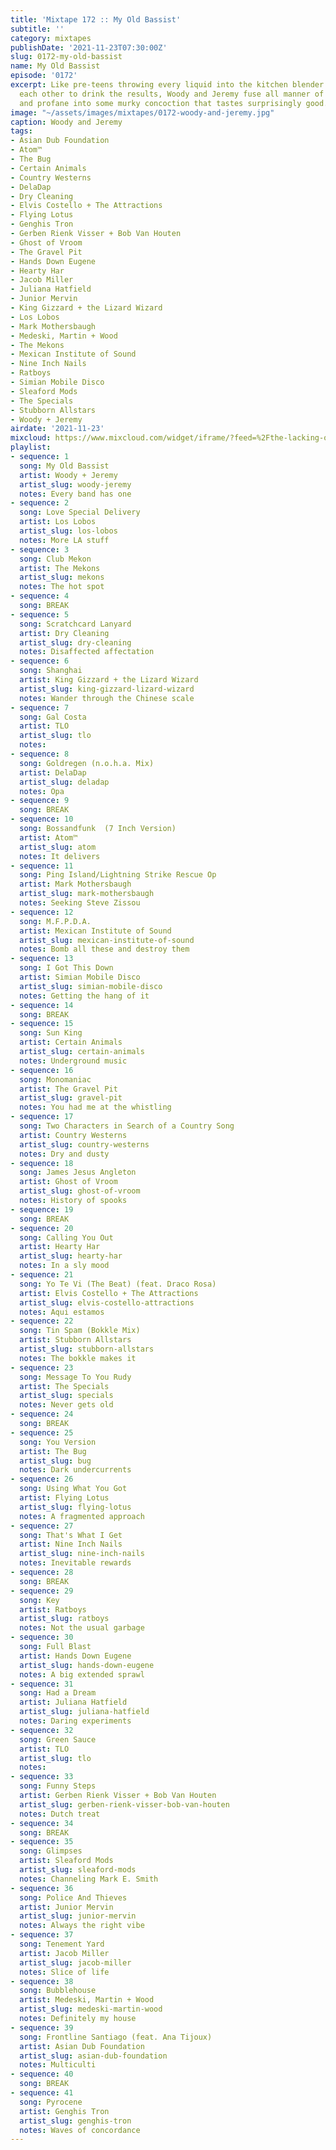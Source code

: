 ```yaml
---
title: 'Mixtape 172 :: My Old Bassist'
subtitle: ''
category: mixtapes
publishDate: '2021-11-23T07:30:00Z'
slug: 0172-my-old-bassist
name: My Old Bassist
episode: '0172'
excerpt: Like pre-teens throwing every liquid into the kitchen blender and daring
  each other to drink the results, Woody and Jeremy fuse all manner of sounds legitimate
  and profane into some murky concoction that tastes surprisingly good.
image: "~/assets/images/mixtapes/0172-woody-and-jeremy.jpg"
caption: Woody and Jeremy
tags:
- Asian Dub Foundation
- Atom™
- The Bug
- Certain Animals
- Country Westerns
- DelaDap
- Dry Cleaning
- Elvis Costello + The Attractions
- Flying Lotus
- Genghis Tron
- Gerben Rienk Visser + Bob Van Houten
- Ghost of Vroom
- The Gravel Pit
- Hands Down Eugene
- Hearty Har
- Jacob Miller
- Juliana Hatfield
- Junior Mervin
- King Gizzard + the Lizard Wizard
- Los Lobos
- Mark Mothersbaugh
- Medeski, Martin + Wood
- The Mekons
- Mexican Institute of Sound
- Nine Inch Nails
- Ratboys
- Simian Mobile Disco
- Sleaford Mods
- The Specials
- Stubborn Allstars
- Woody + Jeremy
airdate: '2021-11-23'
mixcloud: https://www.mixcloud.com/widget/iframe/?feed=%2Fthe-lacking-org%2Fjkayz7-172-my-old-bassist%2F&hide_artwork=1&hide_cover=1
playlist:
- sequence: 1
  song: My Old Bassist
  artist: Woody + Jeremy
  artist_slug: woody-jeremy
  notes: Every band has one
- sequence: 2
  song: Love Special Delivery
  artist: Los Lobos
  artist_slug: los-lobos
  notes: More LA stuff
- sequence: 3
  song: Club Mekon
  artist: The Mekons
  artist_slug: mekons
  notes: The hot spot
- sequence: 4
  song: BREAK
- sequence: 5
  song: Scratchcard Lanyard
  artist: Dry Cleaning
  artist_slug: dry-cleaning
  notes: Disaffected affectation
- sequence: 6
  song: Shanghai
  artist: King Gizzard + the Lizard Wizard
  artist_slug: king-gizzard-lizard-wizard
  notes: Wander through the Chinese scale
- sequence: 7
  song: Gal Costa
  artist: TLO
  artist_slug: tlo
  notes:
- sequence: 8
  song: Goldregen (n.o.h.a. Mix)
  artist: DelaDap
  artist_slug: deladap
  notes: Opa
- sequence: 9
  song: BREAK
- sequence: 10
  song: Bossandfunk  (7 Inch Version)
  artist: Atom™
  artist_slug: atom
  notes: It delivers
- sequence: 11
  song: Ping Island/Lightning Strike Rescue Op
  artist: Mark Mothersbaugh
  artist_slug: mark-mothersbaugh
  notes: Seeking Steve Zissou
- sequence: 12
  song: M.F.P.D.A.
  artist: Mexican Institute of Sound
  artist_slug: mexican-institute-of-sound
  notes: Bomb all these and destroy them
- sequence: 13
  song: I Got This Down
  artist: Simian Mobile Disco
  artist_slug: simian-mobile-disco
  notes: Getting the hang of it
- sequence: 14
  song: BREAK
- sequence: 15
  song: Sun King
  artist: Certain Animals
  artist_slug: certain-animals
  notes: Underground music
- sequence: 16
  song: Monomaniac
  artist: The Gravel Pit
  artist_slug: gravel-pit
  notes: You had me at the whistling
- sequence: 17
  song: Two Characters in Search of a Country Song
  artist: Country Westerns
  artist_slug: country-westerns
  notes: Dry and dusty
- sequence: 18
  song: James Jesus Angleton
  artist: Ghost of Vroom
  artist_slug: ghost-of-vroom
  notes: History of spooks
- sequence: 19
  song: BREAK
- sequence: 20
  song: Calling You Out
  artist: Hearty Har
  artist_slug: hearty-har
  notes: In a sly mood
- sequence: 21
  song: Yo Te Vi (The Beat) (feat. Draco Rosa)
  artist: Elvis Costello + The Attractions
  artist_slug: elvis-costello-attractions
  notes: Aqui estamos
- sequence: 22
  song: Tin Spam (Bokkle Mix)
  artist: Stubborn Allstars
  artist_slug: stubborn-allstars
  notes: The bokkle makes it
- sequence: 23
  song: Message To You Rudy
  artist: The Specials
  artist_slug: specials
  notes: Never gets old
- sequence: 24
  song: BREAK
- sequence: 25
  song: You Version
  artist: The Bug
  artist_slug: bug
  notes: Dark undercurrents
- sequence: 26
  song: Using What You Got
  artist: Flying Lotus
  artist_slug: flying-lotus
  notes: A fragmented approach
- sequence: 27
  song: That's What I Get
  artist: Nine Inch Nails
  artist_slug: nine-inch-nails
  notes: Inevitable rewards
- sequence: 28
  song: BREAK
- sequence: 29
  song: Key
  artist: Ratboys
  artist_slug: ratboys
  notes: Not the usual garbage
- sequence: 30
  song: Full Blast
  artist: Hands Down Eugene
  artist_slug: hands-down-eugene
  notes: A big extended sprawl
- sequence: 31
  song: Had a Dream
  artist: Juliana Hatfield
  artist_slug: juliana-hatfield
  notes: Daring experiments
- sequence: 32
  song: Green Sauce
  artist: TLO
  artist_slug: tlo
  notes:
- sequence: 33
  song: Funny Steps
  artist: Gerben Rienk Visser + Bob Van Houten
  artist_slug: gerben-rienk-visser-bob-van-houten
  notes: Dutch treat
- sequence: 34
  song: BREAK
- sequence: 35
  song: Glimpses
  artist: Sleaford Mods
  artist_slug: sleaford-mods
  notes: Channeling Mark E. Smith
- sequence: 36
  song: Police And Thieves
  artist: Junior Mervin
  artist_slug: junior-mervin
  notes: Always the right vibe
- sequence: 37
  song: Tenement Yard
  artist: Jacob Miller
  artist_slug: jacob-miller
  notes: Slice of life
- sequence: 38
  song: Bubblehouse
  artist: Medeski, Martin + Wood
  artist_slug: medeski-martin-wood
  notes: Definitely my house
- sequence: 39
  song: Frontline Santiago (feat. Ana Tijoux)
  artist: Asian Dub Foundation
  artist_slug: asian-dub-foundation
  notes: Multiculti
- sequence: 40
  song: BREAK
- sequence: 41
  song: Pyrocene
  artist: Genghis Tron
  artist_slug: genghis-tron
  notes: Waves of concordance
---
```


